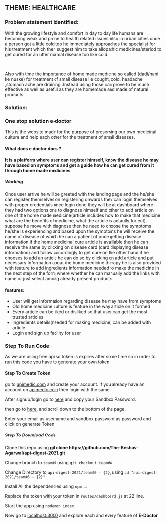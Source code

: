 ## THEME: HEALTHCARE

### Problem statement identified:

<p>With the growing lifestyle and comfort in day to day life humans are becoming weak and prone to health related issues Also in urban cities once a person got a little cold too he immediately approaches the specialist for his treatment which then suggest him to take allopathic medicines/steriod to get cured for an utter normal disease too like cold. </p><br>

<p>Also with time the importance of home made medicine so called (dadi/nani ke nuske) for treatment of small disease lie cought, cold, headache ,stomach ache are draining .Instead using those can prove to be much effective as well as useful as they are homemade and made of natural products </p>

### Solution:
<h3>One stop solution e-doctor </h3>
<p> This is the website made for the purpose of preserving our own medicinal culture and help each other for the treatment of small diseases.</p>

<h4>What does e doctor does ? <h4>
<p>It is a platform where user can register himself, know the disease he may have based on symptoms and get a guide how he can get cured from it through home made medicines</p>

<h5>Working </h5>
<p>Once user arrive he will be greeted with the landing page and the he/she can register themselves on registering onwards they can login themselves with proper credentials once login done they will be at dashboard where they had two options one to diagnose himself and other to add article on one of the home made medicine(article includes how to make that medicine what are the benefits of medicine, what the article is actaully for ect). suppose he move with diagnose then he need to choose the symptoms he/she is experiencing and based upon the symptoms he will receive the name of disease of which he can a patient of once getting disease information if the home medicinal cure article is availiable then he can receive the same by clicking on disease card (card displaying disease information) and follow accordingly to get cure on the other hand if he chooses to add an article he can do so by clicking on add article and put necessary information about the home medicine therapy he is also provided with feature to add ingredients information needed to make the medicine in the next step of the form where whether he can manually add the links with name or just select among already present products </p>

<h4>features: </h4>
<ul>
<li>User will get information regarding disease he may have from symptoms </li>
<li>Old home medicine culture is feature in the way article on it formed</li>
<li>Every article can be liked or disliked so that user can get the most trusted articles</li>
<li>Ingredients details(needed for making medicine) can be added with article</li>
<li> Login and sign up facility for user </li>
</ul>
  
### Step To Run Code
As we are using free api so token is expires after some time so in order to run this code you have to generate your own token.<br>
<h4>Step To Create Token</h4>
<p>go to <a href="https://apimedic.com/">apimedic.com</a> and create your account. If you already have an account on <a href="https://apimedic.com/">apimedic.com</a> then login with the same.<br>
  
After signup/login go to <a href="https://apimedic.com/apikeys">here</a> and copy your Sandbox Password.<br>

then go to <a href="https://sandbox-authservice.priaid.ch/docs.html">here.</a> and scroll down to the bottom of the page.<br>

Enter your email as username and sandbox password as password and click on generate Token.</p>

<h5>Step To Download Code</h5>
<p>Clone this repo using <b>git clone https://github.com/The-Keshav-Agarwal/api-digest-2021.git</b></p>

Change branch to `team#6` using `git checkout team#6`<br>

Change Directory to `api-digest-2021/team$6 - {2}`, using `cd "api-digest-2021/team#6 - {2}"`<br>

Install All the dependencies using `npm i`.<br>

Replace the token with your token in `routes/dashboard.js` at 22 line.<br>

Start the app using `nodemon index`

Now go to <a href="http://localhost:3000/">localhost:3000</a> and explore each and every feature of <b>E-Doctor</b>



